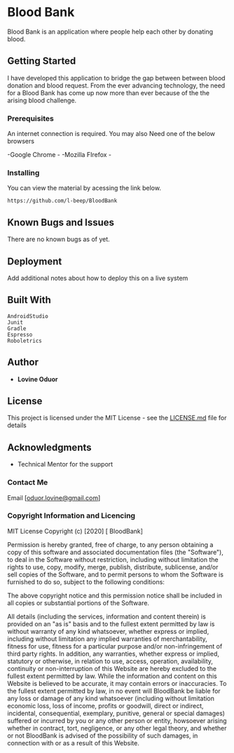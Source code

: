 # Blood Bank

Blood Bank is an application where people help each other by donating blood.

## Getting Started

I  have developed this application to bridge the gap between between blood donation and blood request. From the ever advancing technology, the need for a  Blood Bank has come up now more than ever because of the the arising  blood challenge.

### Prerequisites

An internet connection is required.
You may also Need one of the below browsers 

-Google Chrome - 
-Mozilla FIrefox -

### Installing

You can view the material by acessing the link below.

```
https://github.com/l-beep/BloodBank
```

## Known Bugs and Issues

There are no known bugs as of yet.

## Deployment

Add additional notes about how to deploy this on a live system

## Built With

```
AndroidStudio
Junit
Gradle
Espresso
Roboletrics

```

## Author


* **Lovine  Oduor**

## License

This project is licensed under the MIT License - see the [LICENSE.md](LICENSE.md) file for details

## Acknowledgments

* Technical Mentor for the support


### Contact Me

Email [oduor.lovine@gmail.com]


### Copyright Information and Licencing

MIT License Copyright (c) [2020] [ BloodBank]

Permission is hereby granted, free of charge, to any person obtaining a copy of this software and associated documentation files (the "Software"), to deal in the Software without restriction, including without limitation the rights to use, copy, modify, merge, publish, distribute, sublicense, and/or sell copies of the Software, and to permit persons to whom the Software is furnished to do so, subject to the following conditions:

The above copyright notice and this permission notice shall be included in all copies or substantial portions of the Software.

All details (including the services, information and content therein) is provided on an "as is" basis and to the fullest extent permitted by law is without warranty of any kind whatsoever, whether express or implied, including without limitation any implied warranties of merchantability, fitness for use, fitness for a particular purpose and/or non-infringement of third party rights. In addition, any warranties, whether express or implied, statutory or otherwise, in relation to use, access, operation, availability, continuity or non-interruption of this Website are hereby excluded to the fullest extent permitted by law. While the information and content on this Website is believed to be accurate, it may contain errors or inaccuracies. To the fullest extent permitted by law, in no event will BloodBank be liable for any loss or damage of any kind whatsoever (including without limitation economic loss, loss of income, profits or goodwill, direct or indirect, incidental, consequential, exemplary, punitive, general or special damages) suffered or incurred by you or any other person or entity, howsoever arising whether in contract, tort, negligence, or any other legal theory, and whether or not BloodBank is advised of the possibility of such damages, in connection with or as a result of this Website.
